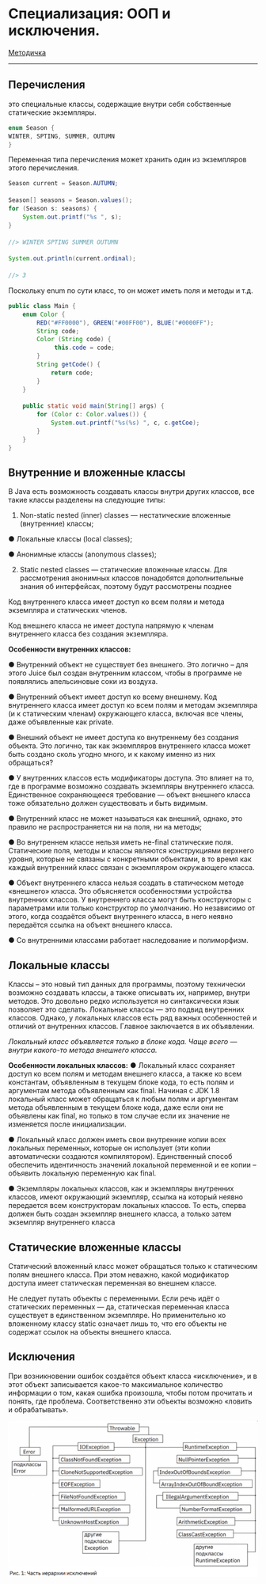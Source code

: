 # Специализация: ООП и исключения.

[Методичка](https://gbcdn.mrgcdn.ru/uploads/asset/5534174/attachment/0e4b64bd602d953af7c8eafb3d91c692.pdf)

---

## Перечисления

это специальные классы, содержащие внутри себя собственные статические экземпляры.

```java
enum Season {
WINTER, SPTING, SUMMER, OUTUMN
}
```

Переменная типа перечисления может хранить один из экземпляров этого перечисления.

```java
Season current = Season.AUTUMN;

Season[] seasons = Season.values();
for (Season s: seasons) {
    System.out.printf("%s ", s);
}

//> WINTER SPTING SUMMER OUTUMN

System.out.println(current.ordinal);

//> 3
```

Поскольку enum по сути класс, то он может иметь поля и методы и т.д.

```java
public class Main {
    enum Color {
        RED("#FF0000"), GREEN("#00FF00"), BLUE("#0000FF");
        String code;
        Color (String code) {
             this.code = code;
        }
        String getCode() {
            return code;
        }
    }

    public static void main(String[] args) {
        for (Color c: Color.values()) {
            System.out.printf("%s(%s) ", c, c.getCoe);
        }
    }
}
```

## Внутренние и вложенные классы

В Java есть возможность создавать классы внутри других классов, все такие классы разделены на следующие типы:

1. Non-static nested (inner) classes — нестатические вложенные (внутренние) классы;

● Локальные классы (local classes);

● Анонимные классы (anonymous classes);

2. Static nested classes — статические вложенные классы. Для рассмотрения анонимных классов понадобятся дополнительные знания об интерфейсах, поэтому будут рассмотрены позднее

Код внутреннего класса имеет доступ ко всем полям и метода экземпляра и статических членов.

Код внешнего класса не имеет доступа напрямую к членам внутреннего класса без создания экземпляра.

**Особенности внутренних классов:** 

● Внутренний объект не существует без внешнего. Это логично – для этого Juice был создан внутренним классом, чтобы в программе не появлялись апельсиновые соки из воздуха.

● Внутренний объект имеет доступ ко всему внешнему. Код внутреннего класса имеет доступ ко всем полям и методам экземпляра (и к статическим членам) окружающего класса, включая все члены, даже объявленные как private.

● Внешний объект не имеет доступа ко внутреннему без создания объекта. Это логично, так как экземпляров внутреннего класса может быть создано сколь угодно много, и к какому именно из них обращаться?

● У внутренних классов есть модификаторы доступа. Это влияет на то, где в программе возможно создавать экземпляры внутреннего класса.
Единственное сохраняющееся требование — объект внешнего класса тоже обязательно должен существовать и быть видимым.

● Внутренний класс не может называться как внешний, однако, это правило не распространяется ни на поля, ни на методы;

● Во внутреннем классе нельзя иметь не-final статические поля. Статические поля, методы и классы являются конструкциями верхнего уровня, которые не связаны с конкретными объектами, в то время как каждый внутренний класс связан с экземпляром окружающего класса.

● Объект внутреннего класса нельзя создать в статическом методе «внешнего» 
класса. Это объясняется особенностями устройства внутренних классов. У внутреннего класса могут быть конструкторы с параметрами или только конструктор по умолчанию. Но независимо от этого, когда создаётся объект внутреннего класса, в него неявно передаётся ссылка на объект внешнего класса.

● Со внутренними классами работает наследование и полиморфизм.

## Локальные классы

Классы – это новый тип данных для программы, поэтому технически возможно создавать классы, а также описывать их, например, внутри методов. Это довольно редко используется но синтаксически язык позволяет это сделать. Локальные классы — это подвид внутренних классов. Однако, у локальных классов есть ряд важных особенностей и отличий от внутренних классов. Главное заключается в их объявлении.

*Локальный класс объявляется только в блоке кода. Чаще всего —
внутри какого-то метода внешнего класса.*

**Особенности локальных классов:**
● Локальный класс сохраняет доступ ко всем полям и методам внешнего
класса, а также ко всем константам, объявленным в текущем блоке кода, то есть полям и аргументам метода объявленным как final. Начиная с JDK 1.8 локальный класс может обращаться к любым полям и аргументам метода объявленным в текущем блоке кода, даже если они не объявлены как final, но только в том случае если их значение не изменяется после инициализации. 

● Локальный класс должен иметь свои внутренние копии всех локальных
переменных, которые он использует (эти копии автоматически создаются
компилятором). Единственный способ обеспечить идентичность значений локальной переменной и ее копии – объявить локальную переменную как final.

● Экземпляры локальных классов, как и экземпляры внутренних классов,
имеют окружающий экземпляр, ссылка на который неявно передается всем конструкторам локальных классов. То есть, сперва должен быть создан экземпляр внешнего класса, а только затем экземпляр внутреннего класса

## Статические вложенные классы

Статический вложенный класс может обращаться только к статическим полям внешнего класса. При этом неважно, какой модификатор доступа имеет статическая переменная во внешнем классе.

Не следует путать объекты с переменными. Если речь идёт о статических переменных — да, статическая переменная класса существует в единственном экземпляре. Но применительно ко вложенному классу static означает лишь то, что его объекты не содержат ссылок на
объекты внешнего класса.

## Исключения

При возникновении ошибок создаётся объект класса «исключение», и в этот объект записывается какое-то максимальное количество информации о том, какая ошибка произошла, чтобы потом прочитать и понять, где проблема. Соответственно эти объекты возможно «ловить и обрабатывать».

![scr3](./images/scr3.png)
